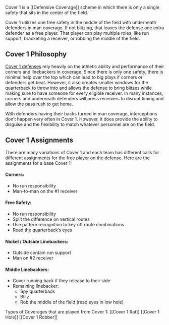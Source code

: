 Cover 1 is a [[Defensive Coverage]]  scheme in which there is only a single safety that sits in the center of the field. 

Cover 1 utilizes one free safety in the middle of the field with underneath defenders in man coverage. If not blitzing, that leaves the defense one extra defender as a free player. That player can play multiple roles, like run support, bracketing a receiver, or robbing the middle of the field.


## Cover 1 Philosophy

[Cover 1 defenses](https://weeklyspiral.com/2021/06/03/film-breakdown-of-jeffrey-okudahs-rookie-year/) rely heavily on the athletic ability and performance of their corners and linebackers in coverage. Since there is only one safety, there is minimal help over the top which can lead to big plays if corners or defenders get beat. However, it also creates smaller windows for the quarterback to throw into and allows the defense to bring blitzes while making sure to have someone for every eligible receiver. In many instances, corners and underneath defenders will press receivers to disrupt timing and allow the pass rush to get home.

With defenders having their backs turned in man coverage, interceptions don’t happen very often in Cover 1. However, it does provide the ability to disguise and the flexibility to match whatever personnel are on the field.


## Cover 1 Assignments

There are many variations of Cover 1 and each team has different calls for different assignments for the free player on the defense. Here are the assignments for a base Cover 1:

#### Corners:
-   No run responsibility
-   Man-to-man on the #1 receiver

#### Free Safety:
-   No run responsibility
-   Split the difference on vertical routes
-   Use pattern recognition to key off route combinations
-   Read the quarterback’s eyes

#### Nickel / Outside Linebackers:
-   Outside contain run support
-   Man on #2 receiver

#### Middle Linebackers:

-   Cover running back if they release to their side
-   Remaining linebacker:
    -   Spy quarterback
    -   Blitz
    -   Rob the middle of the field (read eyes in low hole)
    

Types of Coverages that are played from Cover 1:
[[Cover 1 Rat]]
[[Cover 1 Hole]]
[[Cover 1 Robber]]

